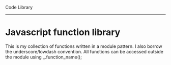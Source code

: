 Code Library
_________________
Javascript function library
==============
This is my collection of functions written in a module pattern. I also borrow the underscore/lowdash convention. All functions can be accessed outside the module using _.function_name();
